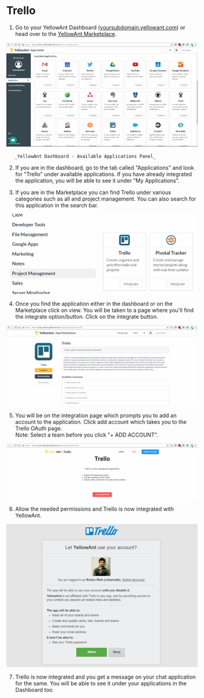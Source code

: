 # Trello

1. Go to your YellowAnt Dashboard \([yoursubdomain.yellowant.com](https://github.com/yellowanthq/yellowant-help-center/tree/bdad19066023aa6a8b667a1d6f05b72945b49759/yoursubdomain.yellowant.com)\) or head over to the [YellowAnt Marketplace](https://www.yellowant.com/marketplace). 

![](../../.gitbook/assets/image%20%2855%29.png)

       _YellowAnt Dashboard - Available Applications Panel_

2. If you are in the dashboard, go to the tab called "Applications" and look for "Trello" under available applications. If you have already integrated the application, you will be able to see it under "My Applications".

3. If you are in the Marketplace you can find Trello under various categories such as all and project management. You can also search for this application in the search bar.  


![](../../.gitbook/assets/image%20%28161%29.png)

4. Once you find the application either in the dashboard or on the Marketplace click on view. You will be taken to a page where you'll find the integrate option/button. Click on the integrate button.  


![](../../.gitbook/assets/image%20%28162%29.png)

5. You will be on the integration page which prompts you to add an account to the application. Click add account which takes you to the Trello OAuth page.  
Note: Select a team before you click "+ ADD ACCOUNT".  


![](../../.gitbook/assets/image%20%28135%29.png)

6. Allow the needed permissions and Trello is now integrated with YellowAnt.  


![](../../.gitbook/assets/image%20%28100%29.png)

7. Trello is now integrated and you get a message on your chat application for the same. You will be able to see it under your applications in the Dashboard too.

